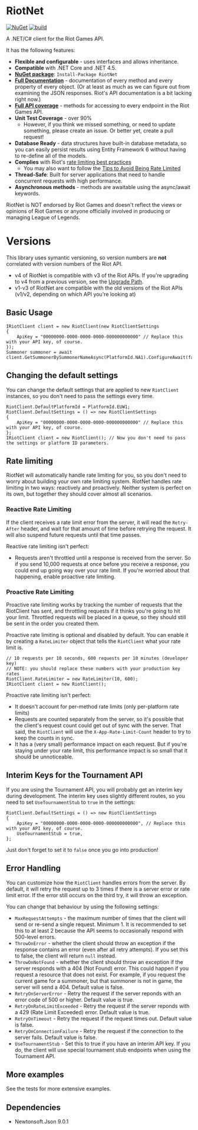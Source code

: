 # RiotNet

[![NuGet](https://img.shields.io/nuget/v/RiotNet.svg)](https://www.nuget.org/packages/RiotNet/) [![build](https://travis-ci.org/aj-r/RiotNet.svg?branch=master)](https://travis-ci.org/aj-r/RiotNet)

A .NET/C# client for the Riot Games API.

It has the following features:
- **Flexible and configurable** - uses interfaces and allows inheritance.
- **Compatible** with .NET Core and .NET 4.5.
- [**NuGet package**](https://www.nuget.org/packages/RiotNet/): `Install-Package RiotNet`
- [**Full Documentation**](http://aj-r.github.io/RiotNet/docs/interface_riot_net_1_1_i_riot_client.html) - documentation of every method and every property of every object. (Or at least as much as we can figure out from examining the JSON responses. Riot's API documentation is a bit lacking right now.)
- [**Full API coverage**](https://github.com/aj-r/RiotNet/wiki/API-Route-Mapping) - methods for accessing to every endpoint in the Riot Games API.
- **Unit Test Coverage** - over 90%
  - However, if you think we missed something, or need to update something, please create an issue. Or better yet, create a pull request!
- **Database Ready** - data structures have built-in database metadata, so you can easily persist results using Entity Framework 6 without having to re-define all of the models.
- **Complies** with Riot's [rate limiting best practices](https://developer.riotgames.com/rate-limiting.html)
  - You may also want to follow the [Tips to Avoid Being Rate Limited](https://developer.riotgames.com/rate-limiting.html)
- **Thread-Safe**: Built for server applications that need to handle concurrent requests with high performance.
- **Asynchronous methods** - methods are awaitable using the async/await keywords.

RiotNet is NOT endorsed by Riot Games and doesn't reflect the views or opinions of Riot Games or anyone officially involved in producing or managing League of Legends.

# Versions

This library uses symantic versioning, so version numbers are **not** correlated with version numbers of the Riot API.

- v4 of RiotNet is compatible with v3 of the Riot APIs. If you're upgrading to v4 from a previous version, see the [Upgrade Path](https://github.com/aj-r/RiotNet/wiki/RiotNet-Upgrade-Path).
- v1-v3 of RiotNet are compatible with the old versions of the Riot APIs (v1/v2, depending on which API you're looking at)

## Basic Usage

```
IRiotClient client = new RiotClient(new RiotClientSettings
{
    ApiKey = "00000000-0000-0000-0000-000000000000" // Replace this with your API key, of course.
});
Summoner summoner = await client.GetSummonerBySummonerNameAsync(PlatformId.NA1).ConfigureAwait(false);
```

## Changing the default settings

You can change the default settings that are applied to new `RiotClient` instances, so you don't need to pass the settings every time.

```
RiotClient.DefaultPlatformId = PlatformId.EUW1;
RiotClient.DefaultSettings = () => new RiotClientSettings
{
    ApiKey = "00000000-0000-0000-0000-000000000000" // Replace this with your API key, of course.
};
IRiotClient client = new RiotClient(); // Now you don't need to pass the settings or platform ID parameters.
```

## Rate limiting

RiotNet will automatically handle rate limiting for you, so you don't need to worry about building your own rate limiting system.
RiotNet handles rate limiting in two ways: reactively and proactively. Neither system is perfect on its own, but together they should cover almost all scenarios.

### Reactive Rate Limiting

If the client receives a rate limit error from the server, it will read the `Retry-After` header, and wait for that amount of time before retrying the request.
It will also suspend future requests until that time passes.

Reactive rate limiting isn't perfect:

- Requests aren't throttled until a response is received from the server. So if you send 10,000 requests at once before you receive a response, you could
  end up going way over your rate limit. If you're worried about that happening, enable proactive rate limiting.

### Proactive Rate Limiting

Proactive rate limiting works by tracking the number of requests that the RiotClient has sent, and throttling requests if it thinks you're going to hit your limit.
Throttled requests will be placed in a queue, so they should still be sent in the order you created them.

Proactive rate limiting is optional and disabled by default. You can enable it by creating a `RateLimiter` object that tells the `RiotClient` what your rate limit is.

```
// 10 requests per 10 seconds, 600 requests per 10 minutes (developer key)
// NOTE: you should replace these numbers with your production key rates
RiotClient.RateLimiter = new RateLimiter(10, 600);
IRiotClient client = new RiotClient();
```

Proactive rate limiting isn't perfect:

- It doesn't account for per-method rate limits (only per-platform rate limits)
- Requests are counted separately from the server, so it's possible that the client's request count could get out of sync with the server. That said, the `RiotClient` will 
  use the `X-App-Rate-Limit-Count` header to try to keep the counts in sync.
- It has a (very small) performance impact on each request. But if you're staying under your rate limit, this performance impact is so small that it should be unnoticeable.

## Interim Keys for the Tournament API

If you are using the Tournament API, you will probably get an interim key during development. The interim key uses slightly different routes, so you need to set `UseTournamentStub` to `true` in the settings:

```
RiotClient.DefaultSettings = () => new RiotClientSettings
{
    ApiKey = "00000000-0000-0000-0000-000000000000", // Replace this with your API key, of course.
    UseTournamentStub = true,
};
```

Just don't forget to set it to `false` once you go into production!

## Error Handling

You can customize how the `RiotClient` handles errors from the server.
By default, it will retry the request up to 3 times if there is a server error or rate limit error. If the error still occurs on the third try, it will throw an exception.

You can change that behaviour by using the following settings:

- `MaxRequestAttempts` - the maximum number of times that the client will send or re-send a single request. Minimum 1. It is recommended to set this to at least 2 because the API seems to occasionally respond with 500-level errors.
- `ThrowOnError` - whether the client should throw an exception if the response contains an error (even after all retry attempts). If you set this to false, the client will return `null` instead.
- `ThrowOnNotFound` - whether the client should throw an exception if the server responds with a 404 (Not Found) error. This could happen if you request a resource that does not exist. For example, if you request the current game for a summoner, but that summoner is not in game, the server will send a 404. Default value is false.
- `RetryOnServerError` - Retry the request if the server reponds with an error code of 500 or higher. Default value is true.
- `RetryOnRateLimitExceeded` - Retry the request if the server reponds with a 429 (Rate Limit Exceeded) error. Default value is true.
- `RetryOnTimeout` - Retry the request if the request times out. Default value is false.
- `RetryOnConnectionFailure` - Retry the request if the connection to the server fails. Default value is false.
- `UseTournamentStub` - Set this to true if you have an interim API key. If you do, the client will use special tournament stub endpoints when using the Tournament API.

## More examples

See the tests for more extensive examples.

## Dependencies

- Newtonsoft.Json 9.0.1
